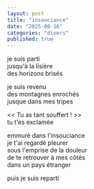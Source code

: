 ```yaml
---
layout: post
title: "insouciance"
date: "2025-08-16"
categories: "divers"
published: true
---
```


je suis parti  
jusqu'à la lisière  
des horizons brisés  

je suis revenu  
des montagnes enrochés  
jusque dans mes tripes  

<< Tu as tant souffert ! >>  
tu t'es exclamée  

emmuré dans l'insouciance  
je t'ai regardé pleurer  
sous l'emprise de la douleur  
de te retrouver à mes côtés  
dans un pays étranger  

puis je suis reparti  
